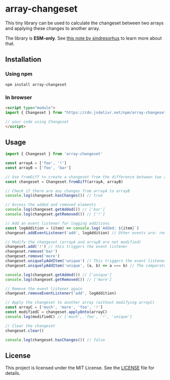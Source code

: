 <!--
SPDX-FileCopyrightText: 2025 Erik Michelson <opensource@erik.michelson.eu>

SPDX-License-Identifier: MIT
-->

# array-changeset

This tiny library can be used to calculate the changeset between two arrays and applying these changes to another array.

The library is **ESM-only**. See [this note by sindresorhus][esm-note] to learn more about that.

## Installation

### Using npm

```shell
npm install array-changeset
```

### In browser

```html
<script type="module">
import { Changeset } from "https://cdn.jsdelivr.net/npm/array-changeset@1/+esm";

// your code using Changeset
</script>
```

## Usage

```javascript
import { Changeset } from 'array-changeset'

const arrayA = ['foo', '!']
const arrayB = ['foo', 'bar']

// Use fromDiff to create a changeset from the difference between two arrays
const changeset = Changeset.fromDiff(arrayA, arrayB)

// Check if there are any changes from arrayA to arrayB
console.log(changeset.hasChanges()) // true

// Access the added and removed elements
console.log(changeset.getAdded()) // ['bar']
console.log(changeset.getRemoved()) // ['!']

// Add an event listener for logging additions
const logAddition = (item) => console.log(`Added: ${item}`)
changeset.addEventListener('add', logAddition) // Other events are: remove, clear

// Modify the changeset (arrayA and arrayB are not modified)
changeset.add('!') // this triggers the event listener
changeset.remove('bar')
changeset.remove('more')
changeset.uniquelyAddItem('unique') // This triggers the event listener as well
changeset.uniquelyAddItem('unique', (a, b) => a === b) // The comparator is optional and defaults to fast-deep-equal

console.log(changeset.getAdded()) // ['unique']
console.log(changeset.getRemoved()) // ['more']

// Remove the event listener again
changeset.removeEventListener('add', logAddition)

// Apply the changeset to another array (without modifying arrayC)
const arrayC = ['much', 'more', 'foo', '!']
const modifiedC = changeset.applyOnto(arrayC)
console.log(modifiedC) // ['much', 'foo', '!', 'unique']

// Clear the changeset
changeset.clear()

console.log(changeset.hasChanges()) // false
```

## License

This project is licensed under the MIT License. See the [LICENSE](LICENSE) file for details.

[esm-note]: https://gist.github.com/sindresorhus/a39789f98801d908bbc7ff3ecc99d99c
